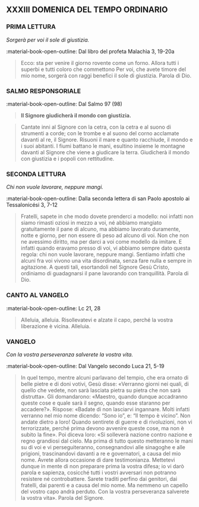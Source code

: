 ## XXXIII DOMENICA DEL TEMPO ORDINARIO
> 
### PRIMA LETTURA
*Sorgerà per voi il sole di giustizia.*

:material-book-open-outline: Dal libro del profeta Malachìa
3, 19-20a

> Ecco: sta per venire il giorno rovente come un forno. Allora tutti i superbi e tutti coloro che commettono Per voi, che avete timore del mio nome, sorgerà con raggi benefici il sole di giustizia. Parola di Dio.
> 
### SALMO RESPONSORIALE
:material-book-open-outline: Dal Salmo 97 (98)

>**Il Signore giudicherà il mondo con giustizia.**

> Cantate inni al Signore con la cetra,
> con la cetra e al suono di strumenti a corde;
> con le trombe e al suono del corno
> acclamate davanti al re, il Signore.
> Risuoni il mare e quanto racchiude,
> il mondo e i suoi abitanti.
> I fiumi battano le mani,
> esultino insieme le montagne
> davanti al Signore che viene a giudicare la terra.
> Giudicherà il mondo con giustizia
> e i popoli con rettitudine.
> 
### SECONDA LETTURA
*Chi non vuole lavorare, neppure mangi.*

:material-book-open-outline: Dalla seconda lettera di san Paolo apostolo ai Tessalonicési
3, 7-12

> Fratelli, sapete in che modo dovete prenderci a modello: noi infatti non siamo rimasti oziosi in mezzo a voi, né abbiamo mangiato gratuitamente il pane di alcuno, ma abbiamo lavorato duramente, notte e giorno, per non essere di peso ad alcuno di voi. Non che non ne avessimo diritto, ma per darci a voi come modello da imitare. E infatti quando eravamo presso di voi, vi abbiamo sempre dato questa regola: chi non vuole lavorare, neppure mangi. Sentiamo infatti che alcuni fra voi vivono una vita disordinata, senza fare nulla e sempre in agitazione. A questi tali, esortandoli nel Signore Gesù Cristo, ordiniamo di guadagnarsi il pane lavorando con tranquillità. Parola di Dio.
> 
### CANTO AL VANGELO
:material-book-open-outline: Lc 21, 28

> Alleluia, alleluia.
> Risollevatevi e alzate il capo,
> perché la vostra liberazione è vicina.
> Alleluia.
> 
### VANGELO
*Con la vostra perseveranza salverete la vostra vita.*

:material-book-open-outline: Dal Vangelo secondo Luca
21, 5-19

> In quel tempo, mentre alcuni parlavano del tempio, che era ornato di belle pietre e di doni votivi, Gesù disse: «Verranno giorni nei quali, di quello che vedete, non sarà lasciata pietra su pietra che non sarà distrutta». Gli domandarono: «Maestro, quando dunque accadranno queste cose e quale sarà il segno, quando esse staranno per accadere?». Rispose: «Badate di non lasciarvi ingannare. Molti infatti verranno nel mio nome dicendo: “Sono io”, e: “Il tempo è vicino”. Non andate dietro a loro! Quando sentirete di guerre e di rivoluzioni, non vi terrorizzate, perché prima devono avvenire queste cose, ma non è subito la fine». Poi diceva loro: «Si solleverà nazione contro nazione e regno grandiosi dal cielo. Ma prima di tutto questo metteranno le mani su di voi e vi perseguiteranno, consegnandovi alle sinagoghe e alle prigioni, trascinandovi davanti a re e governatori, a causa del mio nome. Avrete allora occasione di dare testimonianza. Mettetevi dunque in mente di non preparare prima la vostra difesa; io vi darò parola e sapienza, cosicché tutti i vostri avversari non potranno resistere né controbattere. Sarete traditi perfino dai genitori, dai fratelli, dai parenti e a causa del mio nome. Ma nemmeno un capello del vostro capo andrà perduto. Con la vostra perseveranza salverete la vostra vita». Parola del Signore.